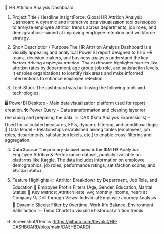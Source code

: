 💼 HR Attrition Analysis Dashboard
1. Project Title / Headline
InsightForce: Global HR Attrition Analysis Dashboard
A dynamic and interactive data visualization tool developed to analyze employee attrition trends across departments, job roles, and demographics—aimed at improving employee retention and workforce strategy.

2. Short Description / Purpose
The HR Attrition Analysis Dashboard is a visually appealing and analytical Power BI report designed to help HR teams, decision-makers, and business analysts understand the key factors driving employee attrition. The dashboard highlights metrics like attrition rates by department, age group, job role, and satisfaction levels. It enables organizations to identify risk areas and make informed interventions to enhance employee retention.

3. Tech Stack
The dashboard was built using the following tools and technologies:

🖥️ Power BI Desktop – Main data visualization platform used for report creation.
🛠️ Power Query – Data transformation and cleaning layer for reshaping and preparing the data.
📊 DAX (Data Analysis Expressions) – Used for calculated measures, KPIs, dynamic filtering, and conditional logic.
🔗 Data Model – Relationships established among tables (employees, job roles, departments, satisfaction levels, etc.) to enable cross-filtering and aggregation.

4. Data Source
The primary dataset used is the IBM HR Analytics Employee Attrition & Performance dataset, publicly available on platforms like Kaggle.
The data includes information on employee demographics, job roles, performance ratings, satisfaction scores, and attrition status.

5. Feature Highlights
📈 Attrition Breakdown by Department, Job Role, and Education
👤 Employee Profile Filters (Age, Gender, Education, Marital Status)
🎯 Key Metrics: Attrition Rate, Avg Monthly Income, Years at Company
🔍 Drill-through Views: Individual Employee Journey Analysis
📌 Dynamic Slicers: Filter by Overtime, Work-life Balance, Environment Satisfaction
📉 Trend Charts to visualize historical attrition trends

6. Screenshot/Demos
   (https://github.com/Devnkit/HR-DASHBOARD/blob/main/DASHBOARD)
